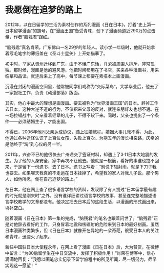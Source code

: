 # 我愿倒在追梦的路上

2012年，以在日留学的生活为素材创作的系列漫画《日在日本》，打着“史上第一日本留学漫画”的旗号，在“漫画王国”备受青睐，创下了漫画频道近290万的点击量，作者“脑残君”蹿红。

“脑残君”真名肖荣。广东佛山一名29岁的年轻人。读小学一年级时，他就开始拿着写毛笔字的薄纸盖在《圣斗士星矢》上开始描摹了。

初中时，举家从贵州迁移到广东，由于不懂广东话，肖荣被周围人排斥，非常孤独。那时候，漫画是他的避风港。他把时间都用在了书店，买来各种漫画书，用来临摹和品读。就连后来上了高中，每节课上都要在素描本上画漫画。

沉浸在封闭的漫画空间里，他常被同学们戏称为“交际菜鸟”。大学毕业后，他去了一家报社工作，负责《动漫部落》版面。

其实，他心中最大的理想是画漫画。要去被称为“世界漫画王国”的日本。辞掉工作去日本，这种大逆不道的行为，不仅招来父母的反对，就连亲朋好友也想不通。在一场拉锯战中，父亲看着倔犟的儿子，不得不软下来。同时，父亲也提出了一个条件——必须结婚生子，才能出国。

不得已，2006年他同父亲达成协议，踏上征婚旅程。婚姻大事儿戏不得，为此，他通过各种途径认识了上百位女孩，失败上百次。为期五年的漫长相亲路，庆幸的是他终于“淘”到心仪的另一半。

2011年，兴奋不已的他很快去广州递交了签证材料，却遇上了3·11日本大地震的发生。为了他的人身安全，家中再次不让他去。他就是一根筋，看好的事谁也拉不回来，于是留下一份遗书，去了日本。遗书上写着：“别说下辐射雨，就是下刀子我也要去。如果哪天我真的不走运在日本挂掉了，希望我的家人对我儿子说，那个男人，如他所愿，倒在自己追梦的路上。”

在日本，他在网上查了很多语言学校的资料，发现除了有人提过“日本留学最有趣的时光就是刚来时”之外，没有谁详细讲过语言学校的故事，甚至连完整地描述语言学校教学的文章都没有。他决定把去日本后的这段生活，以漫画的形式画出来，填补空白。

随着漫画《日在日本》第一集的完成，“脑残君”的笔名也跟着问世了。“脑残君”正是对他辞去看好的工作，只身冒着地震和核辐射的危险来到日本的最好刻画。虽然日本漫画种类繁多，但《日在日本》就像开在异地的一朵奇葩，很受日本人的关注和青睐，迅速火了起来。

新任中国驻日本大使程永华，在网上看了漫画《日在日本》后，大为赞赏，在微博中留言：“为80后留学生在中日交流中，发挥了积极作用！”肖荣在博客中，信心满满地回复：“我愿以画笔忠实记录下留学旅程中的所见所闻，尽一切努力，尽早实现这一愿望！”